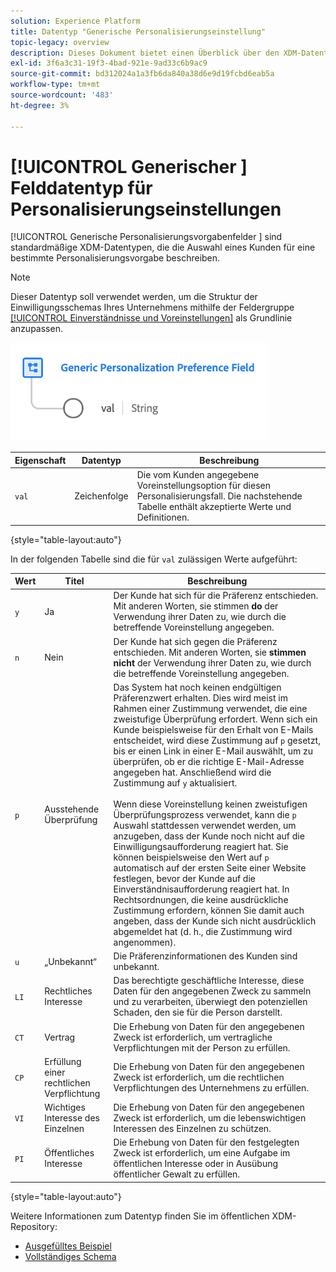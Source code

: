 ```yaml
---
solution: Experience Platform
title: Datentyp "Generische Personalisierungseinstellung"
topic-legacy: overview
description: Dieses Dokument bietet einen Überblick über den XDM-Datentyp des Generischen Personalisierungspräferenzfelds.
exl-id: 3f6a3c31-19f3-4bad-921e-9ad33c6b9ac9
source-git-commit: bd312024a1a3fb6da840a38d6e9d19fcbd6eab5a
workflow-type: tm+mt
source-wordcount: '483'
ht-degree: 3%

---
```


# [!UICONTROL Generischer ] Felddatentyp für Personalisierungseinstellungen

[!UICONTROL Generische Personalisierungsvorgabenfelder ] sind standardmäßige XDM-Datentypen, die die Auswahl eines Kunden für eine bestimmte Personalisierungsvorgabe beschreiben.

>[!NOTE]
>
>Dieser Datentyp soll verwendet werden, um die Struktur der Einwilligungsschemas Ihres Unternehmens mithilfe der Feldergruppe [[!UICONTROL Einverständnisse und Voreinstellungen]](../field-groups/profile/consents.md) als Grundlinie anzupassen.

![](../images/data-types/personalization-field.png)

| Eigenschaft | Datentyp | Beschreibung |
| --- | --- | --- |
| `val` | Zeichenfolge | Die vom Kunden angegebene Voreinstellungsoption für diesen Personalisierungsfall. Die nachstehende Tabelle enthält akzeptierte Werte und Definitionen. |

{style=&quot;table-layout:auto&quot;}

In der folgenden Tabelle sind die für `val` zulässigen Werte aufgeführt:

| Wert | Titel | Beschreibung |
| --- | --- | --- |
| `y` | Ja | Der Kunde hat sich für die Präferenz entschieden. Mit anderen Worten, sie stimmen **do** der Verwendung ihrer Daten zu, wie durch die betreffende Voreinstellung angegeben. |
| `n` | Nein | Der Kunde hat sich gegen die Präferenz entschieden. Mit anderen Worten, sie **stimmen nicht** der Verwendung ihrer Daten zu, wie durch die betreffende Voreinstellung angegeben. |
| `p` | Ausstehende Überprüfung | Das System hat noch keinen endgültigen Präferenzwert erhalten. Dies wird meist im Rahmen einer Zustimmung verwendet, die eine zweistufige Überprüfung erfordert. Wenn sich ein Kunde beispielsweise für den Erhalt von E-Mails entscheidet, wird diese Zustimmung auf `p` gesetzt, bis er einen Link in einer E-Mail auswählt, um zu überprüfen, ob er die richtige E-Mail-Adresse angegeben hat. Anschließend wird die Zustimmung auf `y` aktualisiert.<br><br>Wenn diese Voreinstellung keinen zweistufigen Überprüfungsprozess verwendet, kann die  `p` Auswahl stattdessen verwendet werden, um anzugeben, dass der Kunde noch nicht auf die Einwilligungsaufforderung reagiert hat. Sie können beispielsweise den Wert auf `p` automatisch auf der ersten Seite einer Website festlegen, bevor der Kunde auf die Einverständnisaufforderung reagiert hat. In Rechtsordnungen, die keine ausdrückliche Zustimmung erfordern, können Sie damit auch angeben, dass der Kunde sich nicht ausdrücklich abgemeldet hat (d. h., die Zustimmung wird angenommen). |
| `u` | „Unbekannt“ | Die Präferenzinformationen des Kunden sind unbekannt. |
| `LI` | Rechtliches Interesse | Das berechtigte geschäftliche Interesse, diese Daten für den angegebenen Zweck zu sammeln und zu verarbeiten, überwiegt den potenziellen Schaden, den sie für die Person darstellt. |
| `CT` | Vertrag | Die Erhebung von Daten für den angegebenen Zweck ist erforderlich, um vertragliche Verpflichtungen mit der Person zu erfüllen. |
| `CP` | Erfüllung einer rechtlichen Verpflichtung | Die Erhebung von Daten für den angegebenen Zweck ist erforderlich, um die rechtlichen Verpflichtungen des Unternehmens zu erfüllen. |
| `VI` | Wichtiges Interesse des Einzelnen | Die Erhebung von Daten für den angegebenen Zweck ist erforderlich, um die lebenswichtigen Interessen des Einzelnen zu schützen. |
| `PI` | Öffentliches Interesse | Die Erhebung von Daten für den festgelegten Zweck ist erforderlich, um eine Aufgabe im öffentlichen Interesse oder in Ausübung öffentlicher Gewalt zu erfüllen. |

{style=&quot;table-layout:auto&quot;}

Weitere Informationen zum Datentyp finden Sie im öffentlichen XDM-Repository:

* [Ausgefülltes Beispiel](https://github.com/adobe/xdm/blob/master/components/datatypes/consent/personalization-field.example.1.json)
* [Vollständiges Schema](https://github.com/adobe/xdm/blob/master/components/datatypes/consent/personalization-field.schema.json)

